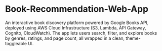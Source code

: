 # Book-Recommendation-Web-App
An interactive book discovery platform powered by Google Books API, deployed using AWS Cloud Infrastructure (S3, Lambda, API Gateway, Cognito, CloudWatch). The app lets users search, filter, and explore books by genres, ratings, and page count, all wrapped in a clean, theme-toggleable UI.

